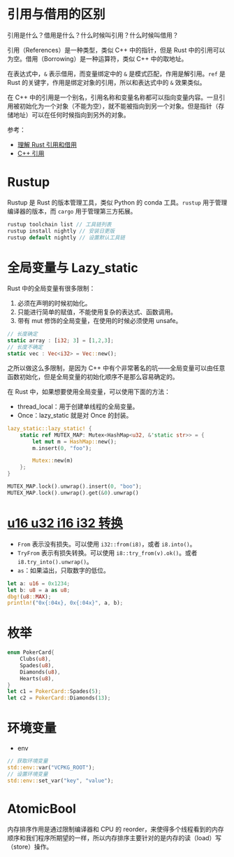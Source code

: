 # 引用与借用的区别

引用是什么？借用是什么？什么时候叫引用？什么时候叫借用？

引用（References）是一种类型，类似 C++ 中的指针，但是 Rust 中的引用可以为空。借用（Borrowing）是一种运算符，类似 C++ 中的取地址。

在表达式中，`&` 表示借用，而变量绑定中的 `&` 是模式匹配，作用是解引用。`ref` 是 Rust 的关键字，作用是绑定对象的引用，所以和表达式中的 `&` 效果类似。

在 C++ 中的引用是一个别名，引用名称和变量名称都可以指向变量内容。一旦引用被初始化为一个对象（不能为空），就不能被指向到另一个对象。但是指针（存储地址）可以在任何时候指向到另外的对象。

参考：
- [理解 Rust 引用和借用](https://zhuanlan.zhihu.com/p/59998584)
- [C++ 引用](https://www.runoob.com/cplusplus/cpp-references.html)


# Rustup

Rustup 是 Rust 的版本管理工具，类似 Python 的 conda 工具。`rustup` 用于管理编译器的版本，而 `cargo` 用于管理第三方拓展。

```rust
rustup toolchain list // 工具链列表
rustup install nightly // 安装日更版
rustup default nightly // 设置默认工具链
```

# 全局变量与 Lazy_static

Rust 中的全局变量有很多限制：
1. 必须在声明的时候初始化。
2. 只能进行简单的赋值，不能使用复杂的表达式、函数调用。
3. 带有 mut 修饰的全局变量，在使用的时候必须使用 unsafe。

```rust
// 长度确定
static array : [i32; 3] = [1,2,3];
// 长度不确定
static vec : Vec<i32> = Vec::new();
```

之所以做这么多限制，是因为 C++ 中有个非常著名的坑——全局变量可以由任意函数初始化，但是全局变量的初始化顺序不是那么容易确定的。

在 Rust 中，如果想要使用全局变量，可以使用下面的方法：
- thread_local：用于创建单线程的全局变量。
- Once：lazy_static 就是对 Once 的封装。

```rust
lazy_static::lazy_static! {
    static ref MUTEX_MAP: Mutex<HashMap<u32, &'static str>> = {
        let mut m = HashMap::new();
        m.insert(0, "foo");

        Mutex::new(m)
    };
}

MUTEX_MAP.lock().unwrap().insert(0, "boo");
MUTEX_MAP.lock().unwrap().get(&0).unwrap()
```

# [u16 u32 i16 i32 转换](https://stackoverflow.com/questions/28273169/how-do-i-convert-between-numeric-types-safely-and-idiomatically)

- `From` 表示没有损失。可以使用 `i32::from(i8)`，或者 `i8.into()`。
- `TryFrom` 表示有损失转换。可以使用 `i8::try_from(v).ok()`。或者 `i8.try_into().unwrap()`。
- `as`：如果溢出，只取数字的低位。

```rust
let a: u16 = 0x1234;
let b: u8 = a as u8;
dbg!(u8::MAX);
println!("0x{:04x}, 0x{:04x}", a, b);
```

# 枚举

```rust
enum PokerCard{
    Clubs(u8),
    Spades(u8),
    Diamonds(u8),
    Hearts(u8),
}
let c1 = PokerCard::Spades(5);
let c2 = PokerCard::Diamonds(13);
```

# 环境变量

- env
```rust
// 获取环境变量
std::env::var("VCPKG_ROOT");
// 设置环境变量
std::env::set_var("key", "value");
```


# AtomicBool

内存排序作用是通过限制编译器和 CPU 的 reorder，来使得多个线程看到的内存顺序和我们程序所期望的一样，所以内存排序主要针对的是内存的读（load）写（store）操作。


